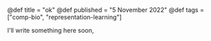 @def title = "ok"
@def published = "5 November 2022"
@def tags = ["comp-bio", "representation-learning"]


I'll write something here soon,